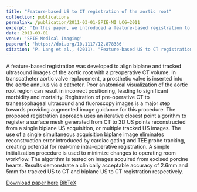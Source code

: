 ```yaml
---
title: "Feature-based US to CT registration of the aortic root"
collection: publications
permalink: /publication/2011-03-01-SPIE-MI_LCG+2011
excerpt: 'In this paper, we introduced a feature-based registration to align biplane ultrasound images of the aortic root with a preoperative CT volume.'
date: 2011-03-01
venue: 'SPIE Medical Imaging'
paperurl: 'https://doi.org/10.1117/12.878386'
citation: 'P. Lang et al., (2011). "Feature-based US to CT registration of the aortic root"; in <i>SPIE Medical Imaging: Visualization, Image-Guided Procedures, and Modeling</i>, 79641G, pp. 442-450.'
---
```


A feature-based registration was developed to align biplane and tracked ultrasound images of the aortic root with a preoperative CT volume. In transcatheter aortic valve replacement, a prosthetic valve is inserted into the aortic annulus via a catheter. Poor anatomical visualization of the aortic root region can result in incorrect positioning, leading to significant morbidity and mortality. Registration of pre-operative CT to transesophageal ultrasound and fluoroscopy images is a major step towards providing augmented image guidance for this procedure. The proposed registration approach uses an iterative closest point algorithm to register a surface mesh generated from CT to 3D US points reconstructed from a single biplane US acquisition, or multiple tracked US images. The use of a single simultaneous acquisition biplane image eliminates reconstruction error introduced by cardiac gating and TEE probe tracking, creating potential for real-time intra-operative registration. A simple initialization procedure is used to minimize changes to operating room workflow. The algorithm is tested on images acquired from excised porcine hearts. Results demonstrate a clinically acceptable accuracy of 2.6mm and 5mm for tracked US to CT and biplane US to CT registration respectively.

[Download paper here](https://doi.org/10.1117/12.878386) [BibTeX](./../files/bibtex/LCG+2011.bib)